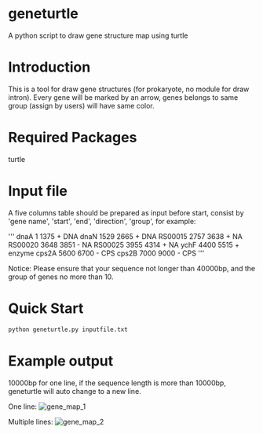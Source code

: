 # geneturtle
A python script to draw gene structure map using turtle

# Introduction
This is a tool for draw gene structures (for prokaryote, no module for draw intron). Every gene will be marked by an arrow, genes belongs to same group (assign by users) will have same color. 

# Required Packages
turtle

# Input file
A five columns table should be prepared as input before start, consist by 'gene name', 'start', 'end', 'direction', 'group', for example:

'''
dnaA 1 1375 + DNA
dnaN 1529 2665 + DNA
RS00015 2757 3638 + NA
RS00020 3648 3851 - NA
RS00025 3955 4314 + NA
ychF 4400 5515 + enzyme
cps2A 5600 6700 - CPS
cps2B 7000 9000 - CPS
'''

Notice: Please ensure that your sequence not longer than 40000bp, and the group of genes no more than 10.

# Quick Start   
``` Python
python geneturtle.py inputfile.txt
```

# Example output
10000bp for one line, if the sequence length is more than 10000bp, geneturtle will auto change to a new line.

One line:
![gene_map_1](https://user-images.githubusercontent.com/108860907/228293664-1a3f8951-15fb-45e0-8c5d-f093a7c24c6a.jpg)

Multiple lines:
![gene_map_2](https://user-images.githubusercontent.com/108860907/228293743-ad35e723-41d7-4671-80f3-9c7fb43f06c2.jpg)
